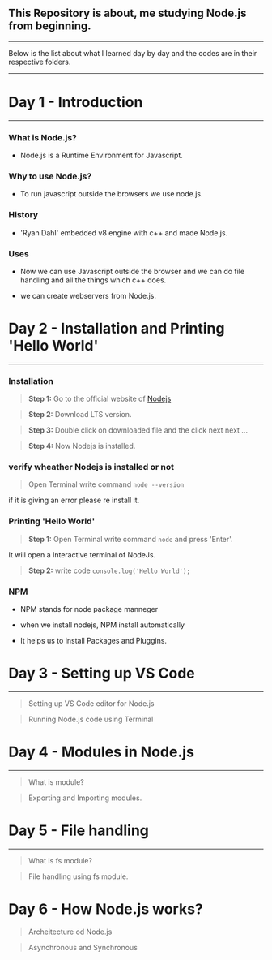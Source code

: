 ## This Repository is about, me studying Node.js from beginning.
---

Below is the list about what I learned day by day and the codes are in their respective folders.

---



# Day 1 - Introduction
----------------------

### What is Node.js?
* Node.js is a Runtime Environment for Javascript.

### Why to use Node.js?
* To run javascript outside the browsers we use node.js.

### History
* 'Ryan Dahl' embedded v8 engine with c++ and made Node.js. 

### Uses

* Now we can use Javascript outside the browser and we can do file handling and all the things which c++ does.

* we can create webservers from Node.js.

# Day 2 - Installation and Printing 'Hello World'
---

### Installation

>**Step 1:** Go to the official website of [Nodejs](https://nodejs.org/en)

>**Step 2:** Download LTS version.

>**Step 3:** Double click on downloaded file and the click next next ...

>**Step 4:** Now Nodejs is installed. 

### verify wheather Nodejs is installed or not 

> Open Terminal write command ``` node --version ```

if it is giving an error please re install it.

### Printing 'Hello World'

>**Step 1:** Open Terminal write command ``` node ``` and press 'Enter'.

It will open a Interactive terminal of NodeJs.

>**Step 2:** write code ```console.log('Hello World'); ```

### NPM

* NPM stands for node package manneger

* when we install nodejs, NPM install automatically

* It helps us to install Packages and Pluggins.


# Day 3 - Setting up VS Code
---

> Setting up VS Code editor for Node.js

> Running Node.js code using Terminal


# Day 4 - Modules in Node.js
---

> What is module?

> Exporting and Importing modules.


# Day 5 - File handling
---

> What is fs module?

> File handling using fs module.

# Day 6 - How Node.js works?

> Archeitecture od Node.js

> Asynchronous and Synchronous
